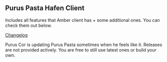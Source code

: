 ## Purus Pasta Hafen Client

Includes all features that Amber client has + some additional ones. You can check them out below.

[Changelog](https://github.com/puruscor/Purus-Pasta/blob/master/CHANGELOG.md)

Purus Cor is updating Purus Pasta sometimes when he feels like it. Releases are not provided actively. You are free to still use latest ones or build your own.